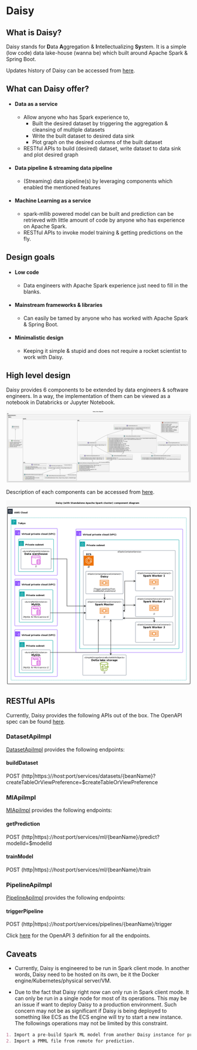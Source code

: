# Daisy
## What is Daisy?
Daisy stands for **D**ata **A**ggregation & **I**ntellectualizing **Sy**stem. It is
a simple (low code) data lake-house (wanna be) which built around Apache Spark & Spring Boot.

Updates history of Daisy can be accessed from [here](updates_history.md).

## What can Daisy offer?
* #### Data as a service
  * Allow anyone who has Spark experience to,
    * Built the desired dataset by triggering the aggregation & cleansing of multiple datasets
    * Write the built dataset to desired data sink
    * Plot graph on the desired columns of the built dataset
  * RESTful APIs to build (desired) dataset, write dataset to data sink and plot desired graph
* #### Data pipeline & streaming data pipeline
  * (Streaming) data pipeline(s) by leveraging components which enabled the mentioned features
* #### Machine Learning as a service
  * spark-mllib powered model can be built and prediction can be retrieved with little amount of code by anyone who 
  has experience on Apache Spark.
  * RESTful APIs to invoke model training & getting predictions on the fly.

## Design goals
* #### Low code
  * Data engineers with Apache Spark experience just need to fill in the blanks.
* #### Mainstream frameworks & libraries
  * Can easily be tamed by anyone who has worked with Apache Spark & Spring Boot. 
* #### Minimalistic design
  * Keeping it simple & stupid and does not require a rocket scientist to work with Daisy.

## High level design
Daisy provides 6 components to be extended by data engineers & software engineers. In a way, the implementation of them 
can be viewed as a notebook in Databricks or Jupyter Notebook.

![Class diagram](docs/daisy_class_diagram.png)

Description of each components can be accessed from [here](updates_history.md).

![Component diagram](docs/daisy_component_diagram-spark_cluster.png)

## RESTful APIs
Currently, Daisy provides the following APIs out of the box. The OpenAPI spec can be found [here](src/main/resources/openapi.yaml).

### DatasetApiImpl

[DatasetApiImpl](src/main/java/io/openenterprise/daisy/rs/DatasetApiImpl.java) provides the following endpoints:

#### buildDataset
POST (http|https:)//$host:$port/services/datasets/{beanName}?createTableOrViewPreference=$createTableOrViewPreference

### MlApiImpl

[MlApiImpl](src/main/java/io/openenterprise/daisy/spark/sql/rs/MlApiImpl.java) provides the following endpoints:

#### getPrediction
POST (http|https)://$host:$port/services/ml/{beanName}/predict?modelId=$modelId

#### trainModel
POST (http|https)://$host:$port/services/ml/{beanName}/train

### PipelineApiImpl

[PipelineApiImpl](src/main/java/io/openenterprise/daisy/spark/sql/rs/PipelinesApiImpl.java) provides the following endpoints:

#### triggerPipeline
POST (http|https)://$host:$port/services/pipelines/{beanName}/trigger

Click [here](src/main/resources/openapi.yaml) for the OpenAPI 3 definition for all the endpoints.

## Caveats
* Currently, Daisy is engineered to be run in Spark client mode. In another words, Daisy need to be hosted on its own,
be it the Docker engine/Kubernetes/physical server/VM.

* Due to the fact that Daisy right now can only run in Spark client mode. It can only be run in a single node for most 
of its operations. This may be an issue if want to deploy Daisy to a production environment. Such concern may not be as
significant if Daisy is being deployed to something like ECS as the ECS engine will try to start a new instance. The 
followings operations may not be limited by this constraint.

```markdown
1. Import a pre-build Spark ML model from another Daisy instance for prediction.
2. Import a PMML file from remote for prediction.
```

